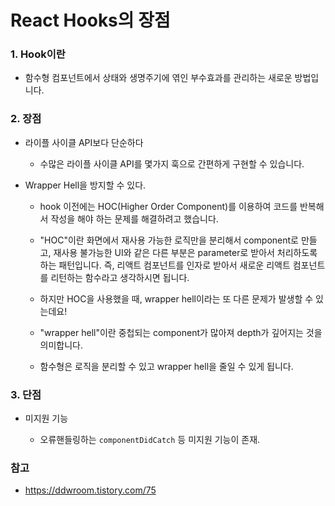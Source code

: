 # React Hooks의 장점



### 1. Hook이란

- 함수형 컴포넌트에서 상태와 생명주기에 엮인 부수효과를 관리하는 새로운 방법입니다.



### 2. 장점

- 라이플 사이클 API보다 단순하다

  - 수많은 라이플 사이클 API를 몇가지 훅으로 간편하게 구현할 수 있습니다.

- Wrapper Hell을 방지할 수 있다.

  - hook 이전에는 HOC(Higher Order Component)를 이용하여 코드를 반복해서 작성을 해야 하는 문제를 해결하려고 했습니다.

  - "HOC"이란 화면에서 재사용 가능한 로직만을 분리해서 component로 만들고, 재사용 불가능한 UI와 같은 다른 부분은 parameter로 받아서 처리하도록 하는 패턴입니다. 즉, 리액트 컴포넌트를 인자로 받아서 새로운 리액트 컴포넌트를 리턴하는 함수라고 생각하시면 됩니다.

  - 하지만 HOC을 사용했을 때, wrapper hell이라는 또 다른 문제가 발생할 수 있는데요!

  - "wrapper hell"이란 중첩되는 component가 많아져 depth가 깊어지는 것을 의미합니다.

  - 함수형은 로직을 분리할 수 있고 wrapper hell을 줄일 수 있게 됩니다.

    

### 3. 단점

- 미지원 기능

  - 오류핸들링하는 `componentDidCatch` 등 미지원 기능이 존재.

  

### 참고

- https://ddwroom.tistory.com/75
